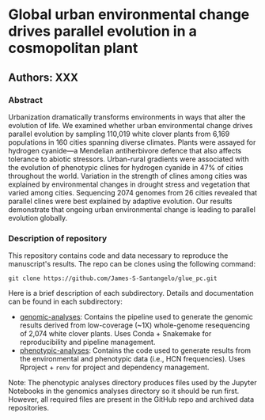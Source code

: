 # Global urban environmental change drives parallel evolution in a cosmopolitan plant
## Authors: XXX

### Abstract

Urbanization dramatically transforms environments in ways that alter the evolution of life. We examined whether urban environmental change drives parallel evolution by sampling 110,019 white clover plants from 6,169 populations in 160 cities spanning diverse climates. Plants were assayed for hydrogen cyanide—a Mendelian antiherbivore defence that also affects tolerance to abiotic stressors. Urban-rural gradients were associated with the evolution of phenotypic clines for hydrogen cyanide in 47% of cities throughout the world. Variation in the strength of clines among cities was explained by environmental changes in drought stress and vegetation that varied among cities. Sequencing 2074 genomes from 26 cities revealed that parallel clines were best explained by adaptive evolution. Our results demonstrate that ongoing urban environmental change is leading to parallel evolution globally.

### Description of repository

This repository contains code and data necessary to reproduce the manuscript's results. The repo can be clones using the following command:

`git clone https://github.com/James-S-Santangelo/glue_pc.git`

Here is a brief description of each subdirectory. Details and documentation can be found in each subdirectory:

- [genomic-analyses](./genomic-analyses): Contains the pipeline used to generate the genomic results derived from low-coverage (\~1X) whole-genome resequencing of 2,074 white clover plants. Uses Conda + Snakemake for reproducibility and pipeline management. 
- [phenotypic-analyses](./phenotypic-analyses): Contains the code used to generate results from the environmental and phenotypic data (i.e., HCN frequencies). Uses Rproject + `renv` for project and dependency management.

Note: The phenotypic analyses directory produces files used by the Jupyter Notebooks in the genomics analyses directory so it should be run first. However, all required files are present in the GitHub repo and archived data repositories. 

